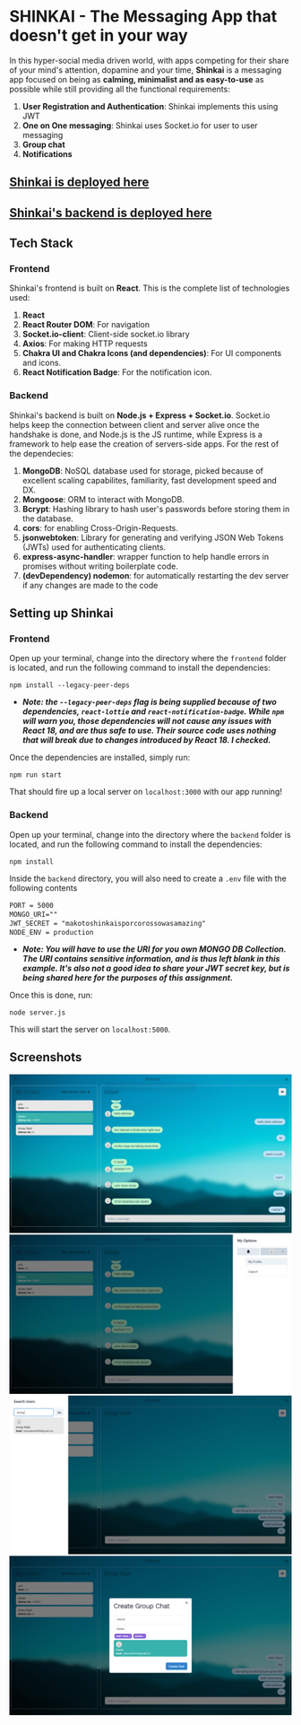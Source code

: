 # SHINKAI - The Messaging App that doesn't get in your way

In this hyper-social media driven world, with apps competing for their share of your mind's attention, dopamine and your time, **Shinkai** is a messaging app focused on being as **calming, minimalist and as easy-to-use** as possible while still providing all the functional requirements:

1. **User Registration and Authentication**: Shinkai implements this using JWT
2. **One on One messaging**: Shinkai uses Socket.io for user to user messaging
3. **Group chat**
4. **Notifications**

## [Shinkai is deployed here](https://shinkai-chat-ckd6.vercel.app/)
## [Shinkai's backend is deployed here](https://shinkai-chat.onrender.com)



## Tech Stack

### Frontend

Shinkai's frontend is built on **React**. This is the complete list of technologies used:

1. **React**
2. **React Router DOM**: For navigation
3. **Socket.io-client**: Client-side socket.io library
4. **Axios**: For making HTTP requests
5. **Chakra UI and Chakra Icons (and dependencies)**: For UI components and icons.
6. **React Notification Badge**: For the notification icon.

### Backend

Shinkai's backend is built on **Node.js + Express + Socket.io**. Socket.io helps keep the connection between client and server alive once the handshake is done, and Node.js is the JS runtime, while Express is a framework to help ease the creation of servers-side apps. For the rest of the dependecies:

1. **MongoDB**: NoSQL database used for storage, picked because of excellent scaling capabilites, familiarity, fast development speed and DX.
2. **Mongoose**: ORM to interact with MongoDB.
3. **Bcrypt**: Hashing library to hash user's passwords before storing them in the database.
4. **cors**: for enabling Cross-Origin-Requests.
5. **jsonwebtoken**: Library for generating and verifying JSON Web Tokens (JWTs) used for authenticating clients.
6. **express-async-handler**: wrapper function to help handle errors in promises without writing boilerplate code.
7. **(devDependency) nodemon**: for automatically restarting the dev server if any changes are made to the code

## Setting up Shinkai

### Frontend

Open up your terminal, change into the directory where the `frontend` folder is located, and run the following command to install the dependencies:

```
npm install --legacy-peer-deps
```

- ***Note: the `--legacy-peer-deps` flag is being supplied because of two dependencies, `react-lottie` and `react-notification-badge`. While `npm` will warn you, those dependencies will not cause any issues with React 18, and are thus safe to use. Their source code uses nothing that will break due to changes introduced by React 18. I checked.***

Once the dependencies are installed, simply run:

```
npm run start
```

That should fire up a local server on `localhost:3000` with our app running!


### Backend

Open up your terminal, change into the directory where the `backend` folder is located, and run the following command to install the dependencies:

```
npm install
```

Inside the `backend` directory, you will also need to create a `.env` file with the following contents

```
PORT = 5000
MONGO_URI=""
JWT_SECRET = "makotoshinkaisporcorossowasamazing"
NODE_ENV = production
```

- ***Note: You will have to use the URI for you own MONGO DB Collection. The URI contains sensitive information, and is thus left blank in this example. It's also not a good idea to share your JWT secret key, but is being shared here for the purposes of this assignment.***

Once this is done, run:

```
node server.js
```

This will start the server on `localhost:5000`.


## Screenshots

![one-on-one messaging](img/one.png)
![side panel with notifications and user options](img/two.png)
![searching for users](img/three.png)
![creating a group chat](img/four.png)
